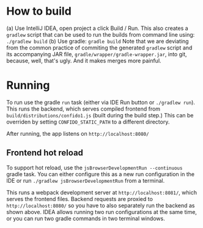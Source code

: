 # How to build

(a) Use IntelliJ IDEA, open project a click Build / Run.
    This also creates a `gradlew` script that can be used to run
    the builds from command line using:
    ```
    ./gradlew build
    ```
(b) Use gradle:
    ```
    gradle build
    ```
Note that we are deviating from the common practice of commiting the generated
`gradlew` script and its accompanying JAR file, `gradle/wrapper/gradle-wrapper.jar`,
into git, because, well, that's ugly. And it makes merges more painful.

# Running

To run use the gradle `run` task (either via IDE Run button or `./gradlew run`). This
runs the backend, which serves compiled frontend from `build/distributions/confido1.js`
(built during the build step.) This can be overriden by setting `CONFIDO_STATIC_PATH`
to a different directory.

After running, the app listens on `http://localhost:8080/`


## Frontend hot reload

To support hot reload, use the `jsBrowserDevelopmentRun --continuous` gradle task.
You can either configure this as a new run configuration in the IDE or run
`./gradlew jsBrowserDevelopmentRun` from a terminal.

This runs a webpack development server at `http://localhost:8081/`, which serves
the frontend files. Backend requests are proxied to `http://localhost:8080/` so
you have to also separately run the backend as shown above. IDEA allows running
two run configurations at the same time, or you can run two gradle commands in two
terminal windows.

